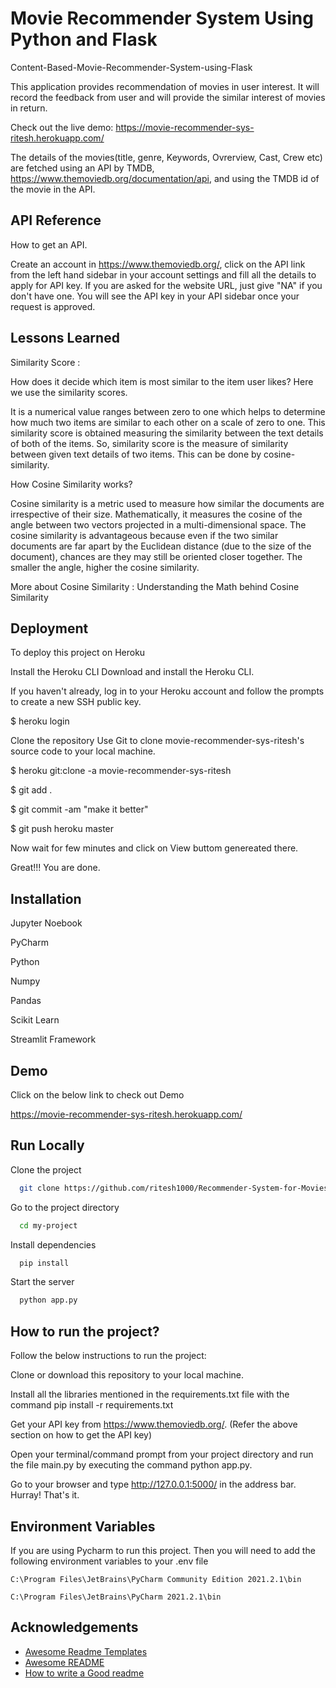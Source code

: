 
# Movie Recommender System Using Python and Flask

Content-Based-Movie-Recommender-System-using-Flask

This application provides recommendation of movies in user interest. It will record the feedback from user and will provide the similar interest of movies in return.

Check out the live demo: https://movie-recommender-sys-ritesh.herokuapp.com/

The details of the movies(title, genre, Keywords, Ovrerview, Cast, Crew etc) are fetched using an API by TMDB, https://www.themoviedb.org/documentation/api, and using the TMDB id of the movie in the API.

## API Reference

How to get an API.

Create an account in https://www.themoviedb.org/, click on the API link from the left hand sidebar in your account settings and fill all the details to apply for API key. If you are asked for the website URL, just give "NA" if you don't have one. You will see the API key in your API sidebar once your request is approved.



  
## Lessons Learned

Similarity Score :

How does it decide which item is most similar to the item user likes? Here we use the similarity scores.

It is a numerical value ranges between zero to one which helps to determine how much two items are similar to each other on a scale of zero to one. This similarity score is obtained measuring the similarity between the text details of both of the items. So, similarity score is the measure of similarity between given text details of two items. This can be done by cosine-similarity.

How Cosine Similarity works?

Cosine similarity is a metric used to measure how similar the documents are irrespective of their size. Mathematically, it measures the cosine of the angle between two vectors projected in a multi-dimensional space. The cosine similarity is advantageous because even if the two similar documents are far apart by the Euclidean distance (due to the size of the document), chances are they may still be oriented closer together. The smaller the angle, higher the cosine similarity.

More about Cosine Similarity : Understanding the Math behind Cosine Similarity


## Deployment

To deploy this project on Heroku


Install the Heroku CLI
Download and install the Heroku CLI.

If you haven't already, log in to your Heroku account and follow the prompts to create a new SSH public key.

$ heroku login

Clone the repository
Use Git to clone movie-recommender-sys-ritesh's source code to your local machine.  

$ heroku git:clone -a movie-recommender-sys-ritesh

$ git add .

$ git commit -am "make it better"

$ git push heroku master

Now wait for few minutes and click on View buttom genereated there.

Great!!! You are done. 
## Installation


Jupyter Noebook

PyCharm

Python

Numpy

Pandas

Scikit Learn   

Streamlit Framework
## Demo

Click on the below link to check out Demo

https://movie-recommender-sys-ritesh.herokuapp.com/

  
## Run Locally

Clone the project

```bash
  git clone https://github.com/ritesh1000/Recommender-System-for-Movies.git
```

Go to the project directory

```bash
  cd my-project
```

Install dependencies

```bash
  pip install
```

Start the server

```bash
  python app.py
```

  
## How to run the project?

Follow the below instructions to run the project:

Clone or download this repository to your local machine.

Install all the libraries mentioned in the requirements.txt file with the command pip install -r requirements.txt

Get your API key from https://www.themoviedb.org/. (Refer the above section on how to get the API key)

Open your terminal/command prompt from your project directory and run the file main.py by executing the command python app.py.

Go to your browser and type http://127.0.0.1:5000/ in the address bar.
Hurray! That's it.

  
## Environment Variables

If you are using Pycharm to run this project. Then you will need to add the following environment variables to your .env file

`C:\Program Files\JetBrains\PyCharm Community Edition 2021.2.1\bin`

`C:\Program Files\JetBrains\PyCharm 2021.2.1\bin`

  
## Acknowledgements

 - [Awesome Readme Templates](https://awesomeopensource.com/project/elangosundar/awesome-README-templates)
 - [Awesome README](https://github.com/matiassingers/awesome-readme)
 - [How to write a Good readme](https://bulldogjob.com/news/449-how-to-write-a-good-readme-for-your-github-project)

  